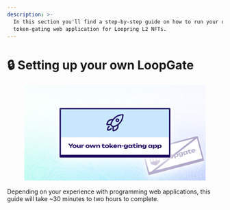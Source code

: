```yaml
---
description: >-
  In this section you'll find a step-by-step guide on how to run your own
  token-gating web application for Loopring L2 NFTs.
---
```


# 🔒 Setting up your own LoopGate

<figure><img src="../.gitbook/assets/image.png" alt=""><figcaption></figcaption></figure>

Depending on your experience with programming web applications, this guide will take \~30 minutes to two hours to complete.&#x20;

